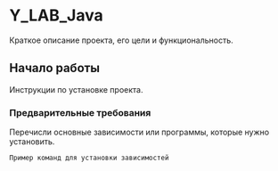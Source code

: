 # Y_LAB_Java

Краткое описание проекта, его цели и функциональность.

## Начало работы

Инструкции по установке проекта.

### Предварительные требования

Перечисли основные зависимости или программы, которые нужно установить.

```bash
Пример команд для установки зависимостей
